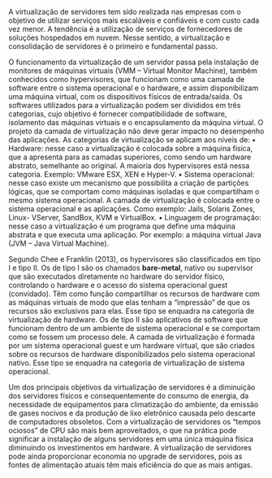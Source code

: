 A virtualização de servidores tem sido realizada nas empresas com o objetivo de utilizar serviços mais escaláveis e confiáveis e com custo cada vez menor. A tendência é a utilização de serviços de fornecedores de soluções hospedados em nuvem. Nesse sentido, a virtualização e consolidação de servidores é o primeiro e fundamental passo.

O funcionamento da virtualização de um servidor passa pela instalação de monitores de máquinas virtuais (VMM – Virtual Monitor Machine), também conhecidos como hypervisores, que funcionam como uma camada de software entre o sistema operacional e o hardware, e assim disponibilizam uma máquina virtual, com os dispositivos físicos de entrada/saída. Os softwares utilizados para a virtualização podem ser divididos em três categorias, cujo objetivo é fornecer compatibilidade de software, isolamento das máquinas virtuais e o encapsulamento da máquina virtual. O projeto da camada de virtualização não deve gerar impacto no desempenho das aplicações. As categorias de virtualização se aplicam aos níveis de:
• Hardware: nesse caso a virtualização é colocada sobre a máquina física, que a apresenta para as camadas superiores, como sendo um hardware abstrato, semelhante ao original. A maioria dos
hypervisores está nessa categoria. Exemplo: VMware ESX, XEN e
Hyper-V.
• Sistema operacional: nesse caso existe um mecanismo que possibilita a criação de partições lógicas, que se comportam como
máquinas isoladas e que compartilham o mesmo sistema operacional. A camada de virtualização é colocada entre o sistema
operacional e as aplicações. Como exemplo: Jails, Solaris Zones,
Linux- VServer, SandBox, KVM e VirtualBox.
• Linguagem de programação: nesse caso a virtualização é um
programa que define uma máquina abstrata e que executa uma
aplicação. Por exemplo: a máquina virtual Java (JVM – Java
Virtual Machine).

Segundo Chee e Franklin (2013), os hypervisores são classificados em tipo I e tipo II. Os de tipo I são os chamados **bare-metal**, nativo ou supervisor que são executados diretamente no hardware do servidor físico, controlando o hardware e o acesso do sistema operacional guest (convidado). Têm como função compartilhar os recursos de hardware com as máquinas virtuais de modo que elas tenham a “impressão” de que os recursos são exclusivos para elas. Esse tipo se enquadra na categoria de virtualização de hardware. Os de tipo II são aplicativos de software que funcionam dentro de um ambiente de sistema operacional e se comportam como se fossem um processo dele. A camada de virtualização é formada por um sistema operacional guest e um hardware virtual, que são criados sobre os recursos de hardware disponibilizados pelo sistema operacional nativo. Esse tipo se enquadra na categoria de virtualização de sistema operacional.

Um dos principais objetivos da virtualização de servidores é a diminuição dos servidores físicos e consequentemente do consumo de energia, da necessidade de equipamentos para climatização do ambiente, da emissão de gases nocivos e da produção de lixo eletrônico causada pelo descarte de computadores obsoletos. Com a virtualização de servidores os “tempos ociosos” de CPU são mais bem aproveitados, o que na prática pode significar a instalação de alguns servidores em uma única máquina física diminuindo os investimentos em hardware. A virtualização de servidores pode ainda proporcionar economia no upgrade de servidores, pois as fontes de alimentação atuais têm mais eficiência do que as mais antigas.